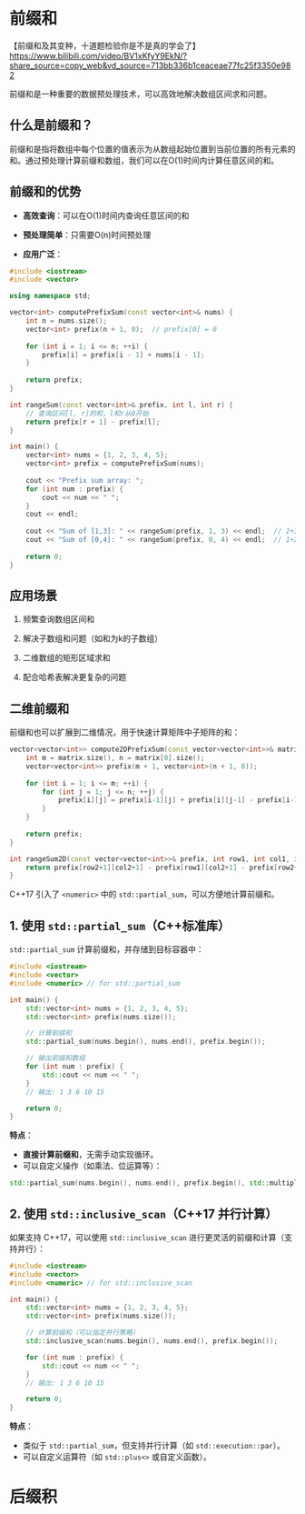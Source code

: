 # 前缀和
【前缀和及其变种，十道题检验你是不是真的学会了】 https://www.bilibili.com/video/BV1xKfyY9EkN/?share_source=copy_web&vd_source=713bb336b1ceaceae77fc25f3350e982

前缀和是一种重要的数据预处理技术，可以高效地解决数组区间求和问题。

## 什么是前缀和？

前缀和是指将数组中每个位置的值表示为从数组起始位置到当前位置的所有元素的和。通过预处理计算前缀和数组，我们可以在O(1)时间内计算任意区间的和。

## 前缀和的优势

- **高效查询**：可以在O(1)时间内查询任意区间的和
    
- **预处理简单**：只需要O(n)时间预处理
    
- **应用广泛**：

```cpp
#include <iostream>
#include <vector>

using namespace std;

vector<int> computePrefixSum(const vector<int>& nums) {
    int n = nums.size();
    vector<int> prefix(n + 1, 0);  // prefix[0] = 0
    
    for (int i = 1; i <= n; ++i) {
        prefix[i] = prefix[i - 1] + nums[i - 1];
    }
    
    return prefix;
}

int rangeSum(const vector<int>& prefix, int l, int r) {
    // 查询区间[l, r]的和，l和r从0开始
    return prefix[r + 1] - prefix[l];
}

int main() {
    vector<int> nums = {1, 2, 3, 4, 5};
    vector<int> prefix = computePrefixSum(nums);
    
    cout << "Prefix sum array: ";
    for (int num : prefix) {
        cout << num << " ";
    }
    cout << endl;
    
    cout << "Sum of [1,3]: " << rangeSum(prefix, 1, 3) << endl;  // 2+3+4=9
    cout << "Sum of [0,4]: " << rangeSum(prefix, 0, 4) << endl;  // 1+2+3+4+5=15
    
    return 0;
}
```

## 应用场景

1. 频繁查询数组区间和
    
2. 解决子数组和问题（如和为k的子数组）
    
3. 二维数组的矩形区域求和
    
4. 配合哈希表解决更复杂的问题

## 二维前缀和

前缀和也可以扩展到二维情况，用于快速计算矩阵中子矩阵的和：

```cpp
vector<vector<int>> compute2DPrefixSum(const vector<vector<int>>& matrix) {
    int m = matrix.size(), n = matrix[0].size();
    vector<vector<int>> prefix(m + 1, vector<int>(n + 1, 0));
    
    for (int i = 1; i <= m; ++i) {
        for (int j = 1; j <= n; ++j) {
            prefix[i][j] = prefix[i-1][j] + prefix[i][j-1] - prefix[i-1][j-1] + matrix[i-1][j-1];
        }
    }
    
    return prefix;
}

int rangeSum2D(const vector<vector<int>>& prefix, int row1, int col1, int row2, int col2) {
    return prefix[row2+1][col2+1] - prefix[row1][col2+1] - prefix[row2+1][col1] + prefix[row1][col1];
}
```

C++17 引入了 `<numeric>` 中的 `std::partial_sum`，可以方便地计算前缀和。

## **1. 使用 `std::partial_sum`（C++标准库）**

`std::partial_sum` 计算前缀和，并存储到目标容器中：
```cpp
#include <iostream>
#include <vector>
#include <numeric> // for std::partial_sum

int main() {
    std::vector<int> nums = {1, 2, 3, 4, 5};
    std::vector<int> prefix(nums.size());

    // 计算前缀和
    std::partial_sum(nums.begin(), nums.end(), prefix.begin());

    // 输出前缀和数组
    for (int num : prefix) {
        std::cout << num << " ";
    }
    // 输出: 1 3 6 10 15

    return 0;
}
```

**特点**：
- **直接计算前缀和**，无需手动实现循环。
- 可以自定义操作（如乘法、位运算等）：
```cpp
std::partial_sum(nums.begin(), nums.end(), prefix.begin(), std::multiplies<int>());
```
## **2. 使用 `std::inclusive_scan`（C++17 并行计算）**

如果支持 C++17，可以使用 `std::inclusive_scan` 进行更灵活的前缀和计算（支持并行）：
```cpp
#include <iostream>
#include <vector>
#include <numeric> // for std::inclusive_scan

int main() {
    std::vector<int> nums = {1, 2, 3, 4, 5};
    std::vector<int> prefix(nums.size());

    // 计算前缀和（可以指定并行策略）
    std::inclusive_scan(nums.begin(), nums.end(), prefix.begin());

    for (int num : prefix) {
        std::cout << num << " ";
    }
    // 输出: 1 3 6 10 15

    return 0;
}
```

**特点**：
- 类似于 `std::partial_sum`，但支持并行计算（如 `std::execution::par`）。
- 可以自定义运算符（如 `std::plus<>` 或自定义函数）。

# 后缀积